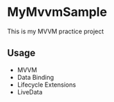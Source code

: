 # MyMvvmSample
This is my MVVM practice project

## Usage
- MVVM
- Data Binding
- Lifecycle Extensions
- LiveData